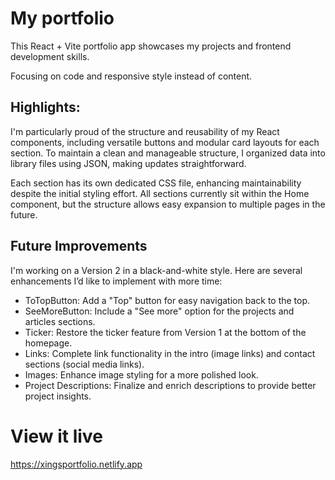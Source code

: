 # My portfolio 
This React + Vite portfolio app showcases my projects and frontend development skills.

Focusing on code and responsive style instead of content.

## Highlights:
I'm particularly proud of the structure and reusability of my React components, including versatile buttons and modular card layouts for each section. To maintain a clean and manageable structure, I organized data into library files using JSON, making updates straightforward.

Each section has its own dedicated CSS file, enhancing maintainability despite the initial styling effort. All sections currently sit within the Home component, but the structure allows easy expansion to multiple pages in the future.

## Future Improvements
I'm working on a Version 2 in a black-and-white style. Here are several enhancements I’d like to implement with more time:

  - ToTopButton: 
    Add a "Top" button for easy navigation back to the top.
  - SeeMoreButton: 
    Include a "See more" option for the projects and articles sections.
  - Ticker: 
    Restore the ticker feature from Version 1 at the bottom of the homepage.
  - Links: 
    Complete link functionality in the intro (image links) and contact sections (social media links).
  - Images: 
    Enhance image styling for a more polished look.
  - Project Descriptions: 
    Finalize and enrich descriptions to provide better project insights.

# View it live
https://xingsportfolio.netlify.app